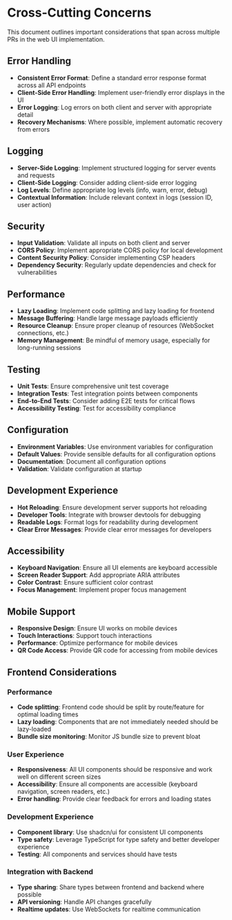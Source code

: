 # Cross-Cutting Concerns

This document outlines important considerations that span across multiple PRs in the web UI implementation.

## Error Handling

- **Consistent Error Format**: Define a standard error response format across all API endpoints
- **Client-Side Error Handling**: Implement user-friendly error displays in the UI
- **Error Logging**: Log errors on both client and server with appropriate detail
- **Recovery Mechanisms**: Where possible, implement automatic recovery from errors

## Logging

- **Server-Side Logging**: Implement structured logging for server events and requests
- **Client-Side Logging**: Consider adding client-side error logging
- **Log Levels**: Define appropriate log levels (info, warn, error, debug)
- **Contextual Information**: Include relevant context in logs (session ID, user action)

## Security

- **Input Validation**: Validate all inputs on both client and server
- **CORS Policy**: Implement appropriate CORS policy for local development
- **Content Security Policy**: Consider implementing CSP headers
- **Dependency Security**: Regularly update dependencies and check for vulnerabilities

## Performance

- **Lazy Loading**: Implement code splitting and lazy loading for frontend
- **Message Buffering**: Handle large message payloads efficiently
- **Resource Cleanup**: Ensure proper cleanup of resources (WebSocket connections, etc.)
- **Memory Management**: Be mindful of memory usage, especially for long-running sessions

## Testing

- **Unit Tests**: Ensure comprehensive unit test coverage
- **Integration Tests**: Test integration points between components
- **End-to-End Tests**: Consider adding E2E tests for critical flows
- **Accessibility Testing**: Test for accessibility compliance

## Configuration

- **Environment Variables**: Use environment variables for configuration
- **Default Values**: Provide sensible defaults for all configuration options
- **Documentation**: Document all configuration options
- **Validation**: Validate configuration at startup

## Development Experience

- **Hot Reloading**: Ensure development server supports hot reloading
- **Developer Tools**: Integrate with browser devtools for debugging
- **Readable Logs**: Format logs for readability during development
- **Clear Error Messages**: Provide clear error messages for developers

## Accessibility

- **Keyboard Navigation**: Ensure all UI elements are keyboard accessible
- **Screen Reader Support**: Add appropriate ARIA attributes
- **Color Contrast**: Ensure sufficient color contrast
- **Focus Management**: Implement proper focus management

## Mobile Support

- **Responsive Design**: Ensure UI works on mobile devices
- **Touch Interactions**: Support touch interactions
- **Performance**: Optimize performance for mobile devices
- **QR Code Access**: Provide QR code for accessing from mobile devices

## Frontend Considerations

### Performance
- **Code splitting**: Frontend code should be split by route/feature for optimal loading times
- **Lazy loading**: Components that are not immediately needed should be lazy-loaded
- **Bundle size monitoring**: Monitor JS bundle size to prevent bloat

### User Experience
- **Responsiveness**: All UI components should be responsive and work well on different screen sizes
- **Accessibility**: Ensure all components are accessible (keyboard navigation, screen readers, etc.)
- **Error handling**: Provide clear feedback for errors and loading states

### Development Experience
- **Component library**: Use shadcn/ui for consistent UI components
- **Type safety**: Leverage TypeScript for type safety and better developer experience
- **Testing**: All components and services should have tests

### Integration with Backend
- **Type sharing**: Share types between frontend and backend where possible
- **API versioning**: Handle API changes gracefully
- **Realtime updates**: Use WebSockets for realtime communication